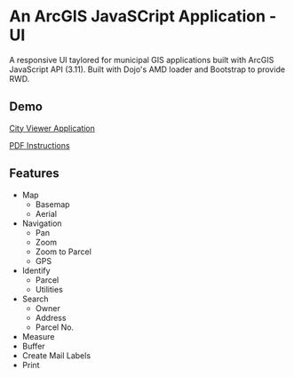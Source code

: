 An ArcGIS JavaSCript Application - UI
=====================================

A responsive UI taylored for municipal GIS applications built with ArcGIS JavaScript API (3.11).
Built with Dojo's AMD loader and Bootstrap to provide RWD.


Demo 
----

[City Viewer Application](http://gis.wirapids.org/CityViewer-AMD/)

[PDF Instructions](http://gis.wirapids.org/CityViewer-AMD/images/CityViewerManual.pdf) 

Features
--------
+ Map
    + Basemap
    + Aerial
+ Navigation
  + Pan
  + Zoom
  + Zoom to Parcel
  + GPS
+ Identify
  + Parcel
  + Utilities
+ Search
  + Owner
  + Address
  + Parcel No.
+ Measure
+ Buffer
+ Create Mail Labels
+ Print

